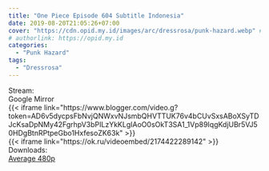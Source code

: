 ```yaml
---
title: "One Piece Episode 604 Subtitle Indonesia"
date: 2019-08-20T21:05:26+07:00
cover: "https://cdn.opid.my.id/images/arc/dressrosa/punk-hazard.webp" # Optional, cover
# authorlink: https://opid.my.id
categories:
  - "Punk Hazard"
tags:
  - "Dressrosa"
---
```

<div class="ui menu violet borderless inverted">
  <div class="header item active">
        Stream:
    </div>
  <a class="active item" data-tab="google">
    <i class="google drive icon"></i> Google
  </a>
  <a class="item nounderline" data-tab="mirror">
    <i class="odnoklassniki icon"></i> Mirror
  </a>
</div>
<div class="ui bottom attached tab segment active" style="border:0 !important;" data-tab="google">
{{< iframe link="https://www.blogger.com/video.g?token=AD6v5dycpsFbNvjQNWxvNJsmbQHVTTUK76v4bCUvSxsABoXSyTDJcKsaDpNMy42FgrhpV3bPILzYkKLgIAoO0sOkT3SA1_1Vp89IqgKdjUBr5VJ50HDgBtnRPtpeGbo1HxfesoZK63k" >}}
</div>
<div class="ui bottom attached tab segment" style="border:0 !important;" data-tab="mirror">
{{< iframe link="https://ok.ru/videoembed/2174422289142" >}}
</div>
<div class="ui menu violet borderless inverted">
  <div class="header item active">
        Downloads:
    </div>
  <a class="item nounderline" href="https://ouo.io/xYuL38" target="_blank" rel="dofollow"><i class="google drive icon"></i>
    Average 480p</a>
</div>
